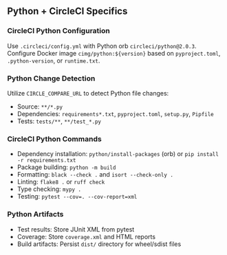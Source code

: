 ## Python + CircleCI Specifics

### CircleCI Python Configuration
Use `.circleci/config.yml` with Python orb `circleci/python@2.0.3`. Configure Docker image `cimg/python:${version}` based on `pyproject.toml`, `.python-version`, or `runtime.txt`.

### Python Change Detection
Utilize `CIRCLE_COMPARE_URL` to detect Python file changes:
- Source: `**/*.py`
- Dependencies: `requirements*.txt`, `pyproject.toml`, `setup.py`, `Pipfile`
- Tests: `tests/**`, `**/test_*.py`

### CircleCI Python Commands
- Dependency installation: `python/install-packages` (orb) or `pip install -r requirements.txt`
- Package building: `python -m build`
- Formatting: `black --check .` and `isort --check-only .`
- Linting: `flake8 .` or `ruff check`
- Type checking: `mypy .`
- Testing: `pytest --cov=. --cov-report=xml`

### Python Artifacts
- Test results: Store JUnit XML from pytest
- Coverage: Store `coverage.xml` and HTML reports
- Build artifacts: Persist `dist/` directory for wheel/sdist files